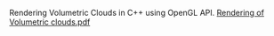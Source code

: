 Rendering Volumetric Clouds in C++ using OpenGL API. 
[Rendering of Volumetric clouds.pdf](https://github.com/lighterbird/Rendering-of-Volumetric-Clouds/files/15376359/Rendering.of.Volumetric.clouds.pdf)
